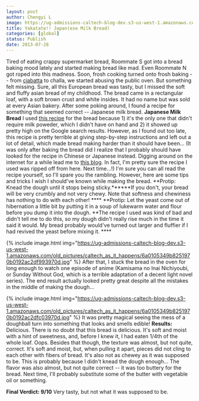 ```yaml
---
layout: post
author: Chengyi L
image: https://ug-admissions-caltech-blog-dev.s3-us-west-1.amazonaws.com/old_pictures/caltech_as_it_happens/6a0105349b8251970b0192ac2b9221970d.jpg
title: Yakatate!! Japan(ese Milk Bread)
categories: [global]
status: Publish
date: 2013-07-28
---
```


Tired of eating crappy supermarket bread, Roommate S got into a bread baking mood lately and started making bread like mad. Even Roommate N got roped into this madness. Soon, frosh cooking turned onto frosh baking -- from <a href="https://korenainthekitchen.com/2013/04/17/ciabatta-bread/" rel="bookmark" title="CiabattaBread">ciabatta</a> to challa, we started abusing the public oven. 
 But something felt missing. Sure, all this European bread was tasty, but I missed the soft and fluffy asian bread of my childhood. The bread came in a rectangular loaf, with a soft brown crust and white insides. It had no name but was sold at every Asian bakery. After some poking around, I found a recipe for something that seemed correct -- Japanese milk bread. 
**Japanese Milk Bread**
I used <a href="https://www.the350degreeoven.com/2011/09/japanese-hawaiian/japanese-milk-bread-tangzhong-or-water-roux-method/" target="_self">this recipe</a> for the bread because 1) it's the only one that didn't require milk poweder, which I didn't have on hand and 2) it showed up pretty high on the Google search results. However, as I found out too late, this recipe is pretty terrible at giving step-by-step instructions and left out a lot of detail, which made bread making harder than it should have been... 
(It was only after baking the bread did I realize that I probably 
should have looked for the recipe in Chinese or Japanese instead. 
Digging around on the internet for a while lead me to <a href="https://en.christinesrecipes.com/2010/10/hokkaido-milk-toast-japanese-style.html" target="_self">this blog</a>. In fact, I'm pretty sure the recipe I used was ripped off from here. Next time...!)
I'm sure you can all read the recipe yourself, so I'll spare you the rambling. However, here are some tips and tricks I wish I should've known while making the bread. 
**Protip: Knead the dough until it stops being sticky.******If you don't, your bread will be very crumbly and not very chewy. Note that softness and chewiness has nothing to do with each other! ****
**Protip: Let the yeast come out of hibernation a little bit by putting it in a soup of lukewarm water and flour before you dump it into the dough. **The recipe I used was kind of bad and didn't tell me to do this, so my dough didn't really rise much in the time it said it would. My bread probably would've turned out larger and fluffier if I had revived the yeast before mixing it. ****


{% include image.html img="https://ug-admissions-caltech-blog-dev.s3-us-west-1.amazonaws.com/old_pictures/caltech_as_it_happens/6a0105349b8251970b0192ac2df993970d.jpg" %}
After that, I stuck the bread in the oven for long enough to watch one episode of anime (Kamisama no Inai Nichiyoubi, or Sunday Without God, which is a terrible adaptation of a decent light novel series). The end result actually looked pretty great despite all the mistakes in the middle of making the dough...


{% include image.html img="https://ug-admissions-caltech-blog-dev.s3-us-west-1.amazonaws.com/old_pictures/caltech_as_it_happens/6a0105349b8251970b0192ac2dfc03970d.jpg" %}
It was pretty magical seeing the mess of a doughball turn into something that looks and smells edible!
**Results:**
Delicious. There is no doubt that this bread is delicious. It's soft and moist with a hint of sweetness, and, before I knew it, I had eaten 1/4th of the whole loaf. Oops. 
Besides that though, the texture was almost, but not quite, correct. It's soft and moist, but, when pulling it apart, pieces did not cling to each other with fibers of bread. It's also not as chewey as it was supposed to be. This is probably because I didn't knead the dough enough... 
The flavor was also almost, but not quite correct -- it was too buttery for the bread. Next time, I'll probably substitute some of the butter with vegetable oil or something.

**Final Verdict: 9/10** Very tasty, but not what it was supposed to be. 

